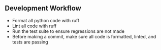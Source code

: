 ## Development Workflow

- Format all python code with ruff
- Lint all code with ruff
- Run the test suite to ensure regressions are not made
- Before making a commit, make sure all code is formatted, linted, and tests are passing
